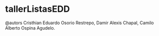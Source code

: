 # tallerListasEDD
@autors
Cristhian Eduardo Osorio Restrepo, 
Damir Alexis Chapal, 
Camilo Alberto Ospina Agudelo.
